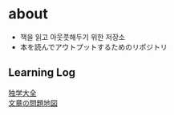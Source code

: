 # about

- 책을 읽고 아웃풋해두기 위한 저장소
- 本を読んでアウトプットするためのリポジトリ

## Learning Log

[独学大全](独学大全/0_list.md#%E7%8B%AC%E5%AD%A6%E5%A4%A7%E5%85%A8)  
[文章の問題地図](文章の問題地図/list.md)
